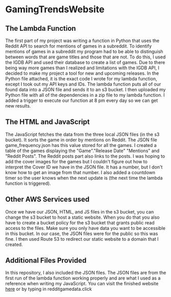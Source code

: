 # GamingTrendsWebsite

## The Lambda Function
The first part of my project was writing a function in Python that uses the Reddit API to search for mentions of games in a subreddit.
To identify mentions of games in a subreddit my program had to be able to distinguish between words that are game titles and those that are not.
To do this, I used the IGDB API and used their database to create a list of games.
Due to there being way more games than I realized and limitations with the IGDB API, I decided to make my project a tool for new and upcoming releases.
In the Python file attached, it is the exact code I wrote for my lambda function, except I took out my API keys and IDs.
The lambda function puts all of our found data into a JSON file and sends it to an s3 bucket.
I then uploaded my Python file with all of the dependencies in a zip file to my lambda function.
I added a trigger to execute our function at 8 pm every day so we can get new results.

## The HTML and JavaScript
The JavaScript fetches the data from the three local JSON files (in the s3 bucket).
It sorts the game in order by mentions on Reddit. The JSON file game_frequency.json has this value stored for all the games.
I created a table of the games displaying the "Game"."Release Date" "Mentions" and "Reddit Posts". The Reddit posts part also links to the posts.
I was hoping to add the cover images for the games but I couldn't figure out how to interpret the Cover ID we have in the JSON file. It has a number, but I don't know how to get an image from that number.
I also added a countdown timer so the user knows when the next update is (the next time the lambda function is triggered).

## Other AWS Services used
Once we have our JSON, HTML, and JS files in the s3 bucket, you can change the s3 bucket to host a static website.
When you do that you also have to create a bucket policy for the s3 bucket that grants public read access to the files. 
Make sure you only have data you want to be accessible in this bucket. In our case, the JSON files were for the public so this was fine.
I then used Route 53 to redirect our static website to a domain that I created. 

## Additional Files Provided
In this repository, I also included the JSON files.
The JSON files are from the first run of the lambda function working properly and are what I used as a reference when writing my JavaScript.
You can visit the finished website [here](redditgamedata.click) or by typing in redditgamedata.click
